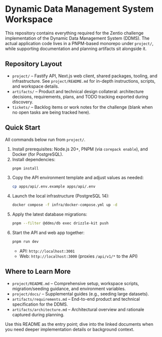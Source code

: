 # Dynamic Data Management System Workspace

This repository contains everything required for the Zentio challenge implementation of the Dynamic Data Management System (DDMS). The actual application code lives in a PNPM-based monorepo under `project/`, while supporting documentation and planning artifacts sit alongside it.

## Repository Layout
- `project/` – Fastify API, Next.js web client, shared packages, tooling, and infrastructure. See `project/README.md` for in-depth instructions, scripts, and workspace details.
- `artifacts/` – Product and technical design collateral: architecture decisions, requirements, plans, and TODO tracking exported during discovery.
- `tickets/` – Backlog items or work notes for the challenge (blank when no open tasks are being tracked here).

## Quick Start
All commands below run from `project/`.

1. Install prerequisites: Node.js 20+, PNPM (via `corepack enable`), and Docker (for PostgreSQL).
2. Install dependencies:
   ```bash
   pnpm install
   ```
3. Copy the API environment template and adjust values as needed:
   ```bash
   cp apps/api/.env.example apps/api/.env
   ```
4. Launch the local infrastructure (PostgreSQL 14):
   ```bash
   docker compose -f infra/docker-compose.yml up -d
   ```
5. Apply the latest database migrations:
   ```bash
   pnpm --filter @ddms/db exec drizzle-kit push
   ```
6. Start the API and web app together:
   ```bash
   pnpm run dev
   ```
   - API: `http://localhost:3001`
   - Web: `http://localhost:3000` (proxies `/api/v1/*` to the API)

## Where to Learn More
- `project/README.md` – Comprehensive setup, workspace scripts, migration/seeding guidance, and environment variables.
- `project/docs/` – Supplemental guides (e.g., seeding large datasets).
- `artifacts/requirements.md` – End-to-end product and technical specification for the DDMS.
- `artifacts/architecture.md` – Architectural overview and rationale captured during planning.

Use this README as the entry point; dive into the linked documents when you need deeper implementation details or background context.
